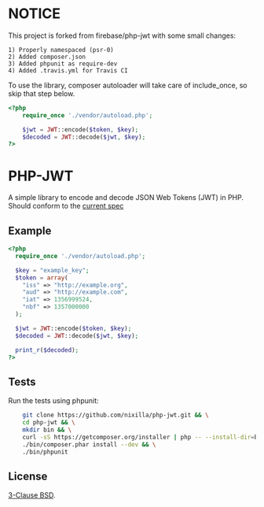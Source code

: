 NOTICE
======

This project is forked from firebase/php-jwt with some small changes:

    1) Properly namespaced (psr-0)
    2) Added composer.json
    3) Added phpunit as require-dev
    4) Added .travis.yml for Travis CI

To use the library, composer autoloader will take care of include_once, so skip
that step below.

```php
<?php
    require_once './vendor/autoload.php';

    $jwt = JWT::encode($token, $key);
    $decoded = JWT::decode($jwt, $key);
?>
```


PHP-JWT
=======
A simple library to encode and decode JSON Web Tokens (JWT) in PHP. Should
conform to the [current spec](http://tools.ietf.org/html/draft-ietf-oauth-json-web-token-06)

Example
-------
```php
<?php
  require_once './vendor/autoload.php';

  $key = "example_key";
  $token = array(
    "iss" => "http://example.org",
    "aud" => "http://example.com",
    "iat" => 1356999524,
    "nbf" => 1357000000
  );

  $jwt = JWT::encode($token, $key);
  $decoded = JWT::decode($jwt, $key);

  print_r($decoded);
?>
```

Tests
-----
Run the tests using phpunit:

```bash
    git clone https://github.com/nixilla/php-jwt.git && \
    cd php-jwt && \
    mkdir bin && \
    curl -sS https://getcomposer.org/installer | php -- --install-dir=bin && \
    ./bin/composer.phar install --dev && \
    ./bin/phpunit
```

License
-------
[3-Clause BSD](http://opensource.org/licenses/BSD-3-Clause).
